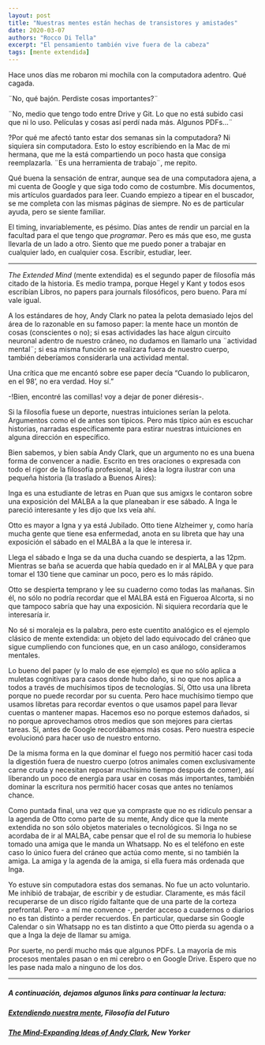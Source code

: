 ```yaml
---
layout: post
title: "Nuestras mentes están hechas de transistores y amistades"
date: 2020-03-07
authors: "Rocco Di Tella"
excerpt: "El pensamiento también vive fuera de la cabeza"
tags: [mente extendida]
---
```

 Hace unos días me robaron mi mochila con la computadora adentro. Qué cagada.

¨No, qué bajón. Perdiste cosas importantes?¨

¨No, medio que tengo todo entre Drive y Git. Lo que no está subido casi que ni lo uso. Películas y cosas así perdí nada más. Algunos PDFs...¨

?Por qué me afectó tanto estar dos semanas sin la computadora? Ni siquiera sin computadora. Esto lo estoy escribiendo en la Mac de mi hermana, que me la está compartiendo un poco hasta que consiga reemplazarla. ¨Es una herramienta de trabajo¨, me repito.

Qué buena la sensación de entrar, aunque sea de una computadora ajena, a mi cuenta de Google y que siga todo como  de costumbre. Mis documentos, mis artículos guardados para leer. Cuando empiezo a tipear en el buscador, se me completa con las mismas páginas de siempre. No es de particular ayuda, pero se siente familiar.

El timing, invariablemente, es pésimo. Días antes de rendir un parcial en la facultad para el que tengo que *programar*. Pero es más que eso, me gusta llevarla de un lado a otro. Siento que me puedo poner a trabajar en cualquier lado, en cualquier cosa. Escribir, estudiar, leer.
 
******
 

*The Extended Mind* (mente extendida) es el segundo paper de filosofía más citado de la historia. Es medio trampa, porque Hegel y Kant y todos esos escribían Libros, no papers para journals filosóficos, pero bueno. Para mí vale igual.

A los estándares de hoy, Andy Clark no patea la pelota demasiado lejos del área de lo razonable en su famoso paper: la mente hace un montón de cosas (conscientes o no); si esas actividades las hace algun circuito neuronal adentro de nuestro cráneo, no dudamos en llamarlo una ¨actividad mental¨; si esa misma función se realizara fuera de nuestro cuerpo, también deberíamos considerarla una actividad mental.

Una crítica que me encantó sobre ese paper decía “Cuando lo publicaron, en el 98’, no era verdad. Hoy sí.”

-!Bien, encontré las comillas! voy a dejar de poner diéresis-. 

Si la filosofía fuese un deporte, nuestras intuiciones serían la pelota. Argumentos como el de antes son típicos. Pero más típico aún es escuchar historias, narradas específicamente para estirar nuestras intuiciones en alguna dirección en específico.

Bien sabemos, y bien sabía Andy Clark, que un argumento no es una buena forma de convencer a nadie. Escrito en tres oraciones o expresada con todo el rigor de la filosofía profesional, la idea la logra ilustrar con una pequeña historia (la traslado a Buenos Aires):

Inga es una estudiante de letras en Puan que sus amigxs le contaron sobre una exposición del MALBA a la que planeaban ir ese sábado. A Inga le pareció interesante y les dijo que lxs veía ahí.

Otto es mayor a Igna y ya está Jubilado. Otto tiene Alzheimer y, como haría mucha gente que tiene esa enfermedad, anota en su libreta que hay una exposición el sábado en el MALBA a la que le interesa ir.

Llega el sábado e Inga se da una ducha cuando se despierta, a las 12pm. Mientras se baña se acuerda que había quedado en ir al MALBA y que para tomar el 130 tiene que caminar un poco, pero es lo más rápido.

Otto se despierta temprano y lee su cuaderno como todas las mañanas. Sin él, no sólo no podría recordar que el MALBA está en Figueroa Alcorta, si no que tampoco sabría que hay una exposición. Ni siquiera recordaría que le interesaría ir.

No sé si moraleja es la palabra, pero este cuentito analógico es el ejemplo clásico de mente extendida: un objeto del lado equivocado del cráneo que sigue cumpliendo con funciones que, en un caso análogo, consideramos mentales.

Lo bueno del paper (y lo malo de ese ejemplo) es que no sólo aplica a muletas cognitivas para casos donde hubo daño, si no que nos aplica a todos a través de muchísimos tipos de tecnologías. Sí, Otto usa una libreta porque no puede recordar por su cuenta. Pero hace muchísimo tiempo que usamos libretas para recordar eventos o que usamos papel para llevar cuentas o mantener mapas. Hacemos eso no porque estemos dañados, si no porque aprovechamos otros medios que son mejores para ciertas tareas. Sí, antes de Google recordábamos más cosas. Pero nuestra especie evolucionó para hacer uso de nuestro entorno.

De la misma forma en la que dominar el fuego nos permitió hacer casi toda la digestión fuera de nuestro cuerpo (otros animales comen exclusivamente carne cruda y necesitan reposar muchísimo tiempo después de comer), así liberando un poco de energía para usar en cosas más importantes, también dominar la escritura nos permitió hacer cosas que antes no teníamos chance.

Como puntada final, una vez que ya compraste que no es ridículo pensar a la agenda de Otto como parte de su mente, Andy dice que la mente extendida no son sólo objetos materiales o tecnológicos. Si Inga no se acordaba de ir al MALBA, cabe pensar que el rol de su memoria lo hubiese tomado una amiga que le manda un Whatsapp. No es el teléfono en este caso lo único fuera del cráneo que actúa como mente, si no también la amiga. La amiga y la agenda de la amiga, si ella fuera más ordenada que Inga.

Yo estuve sin computadora estas dos semanas. No fue un acto voluntario. Me inhibió de trabajar, de escribir y de estudiar. Claramente, es más fácil recuperarse de un disco rígido faltante que de una parte de la corteza prefrontal. Pero - a mí me convence -, perder acceso a cuadernos o diarios no es tan distinto a perder recuerdos. En particular, quedarse sin Google Calendar o sin Whatsapp no es tan distinto a que Otto pierda su agenda o a que a Inga la deje de llamar su amiga.

Por suerte, no perdí mucho más que algunos PDFs. La mayoría de mis procesos mentales pasan o en mi cerebro o en Google Drive. Espero que no les pase nada malo a ninguno de los dos.

---

##### A continuación, dejamos algunos links para continuar la lectura:

##### [Extendiendo nuestra mente](https://futurephilosophy.github.io/expandiendo-nuestra-mente/), Filosofía del Futuro

##### [The Mind-Expanding Ideas of Andy Clark](https://www.newyorker.com/magazine/2018/04/02/the-mind-expanding-ideas-of-andy-clark), New Yorker